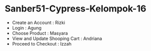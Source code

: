# Sanber51-Cypress-Kelompok-16
- Create an Account : Rizki
- Login : Agung
- Choose Product : Masyara
- View and Update Shooping Cart : Andriana
- Proceed to Checkout : Izzah
